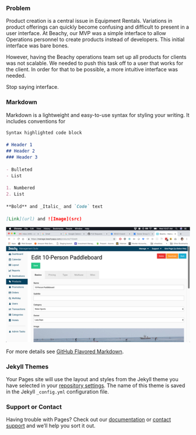 ### Problem
Product creation is a central issue in Equipment Rentals. Variations in product offerings can quickly become confusing and difficult to present in a user interface. At Beachy, our MVP was a simple interface to allow Operations personnel to create products instead of developers. This initial interface was bare bones. 

However, having the Beachy operations team set up all products for clients was not scalable. We needed to push this task off to a user that works for the client. In order for that to be possible, a more intuitive interface was needed.

Stop saying interface.

### Markdown

Markdown is a lightweight and easy-to-use syntax for styling your writing. It includes conventions for

```markdown
Syntax highlighted code block

# Header 1
## Header 2
### Header 3

- Bulleted
- List

1. Numbered
2. List

**Bold** and _Italic_ and `Code` text

[Link](url) and ![Image](src)
```

![Image of a thing](https://github.com/erinpagemd/product-creation-workflow/blob/master/images/Screenshot%202019-01-16%2010.07.55.png)

For more details see [GitHub Flavored Markdown](https://guides.github.com/features/mastering-markdown/).

### Jekyll Themes

Your Pages site will use the layout and styles from the Jekyll theme you have selected in your [repository settings](https://github.com/erinpagemd/product-creation-workflow/settings). The name of this theme is saved in the Jekyll `_config.yml` configuration file.

### Support or Contact

Having trouble with Pages? Check out our [documentation](https://help.github.com/categories/github-pages-basics/) or [contact support](https://github.com/contact) and we’ll help you sort it out.
